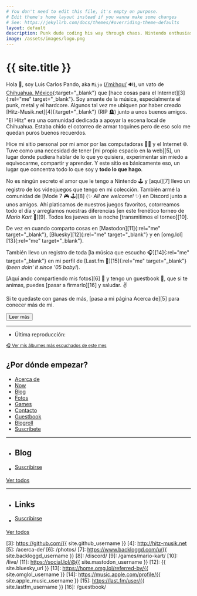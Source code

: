 ```yaml
---
# You don't need to edit this file, it's empty on purpose.
# Edit theme's home layout instead if you wanna make some changes
# See: https://jekyllrb.com/docs/themes/#overriding-theme-defaults
layout: default
description: Punk dude coding his way through chaos. Nintendo enthusiast, DIY advocate. Still losing followers since 2007.
image: /assets/images/logo.png
---
```


<h1 class="text-center">{{ site.title }}</h1>

<span class="first-letter">H</span>ola 👋, soy Luis Carlos Pando, aka `Mijo` (<a href="#" data-pronunciation data-toggle="tooltip" data-placement="top" data-html="true" title="Pronounced as /ˈmiːhoʊ/">/ˈmiːhoʊ/</a> 🔊), un vato de [Chihuahua, México][1]{:target="_blank"} que [hace cosas para el Internet][3]{:rel="me" target="_blank"}. Soy amante de la música, especialmente el punk, metal y el hardcore. Algunos tal vez me ubiquen por haber creado [Hitz-Musik.net][4]{:target="_blank"} (RIP 🪦) junto a unos buenos amigos. "El Hitz" era una comunidad dedicada a apoyar la escena local de Chihuahua. Estaba chido el cotorreo de armar toquines pero de eso solo me quedan puros buenos recuerdos.

<div class="collapse" id="collapseIntro">
Hice mi sitio personal por mi amor por las computadoras 👨‍💻 y el Internet 🌐. Tuve como una necesidad de tener [mi propio espacio en la web][5], un lugar donde pudiera hablar de lo que yo quisiera, experimentar sin miedo a equivocarme, compartir y aprender. Y este sitio es básicamente eso, un lugar que concentra todo lo que soy y <strong>todo lo que hago</strong>.

No es ningún secreto el amor que le tengo a Nintendo 🕹️ y [aquí][7] llevo un registro de los videojuegos que tengo en mi colección. También armé la comunidad de [Mode 7 🎮 🕹️][8] (✨ *All are welcome!* ✨) en Discord junto a unos amigos. Ahí platicamos de nuestros juegos favoritos, cotorreamos todo el día y arreglamos nuestras diferencias [en este frenético torneo de *Mario Kart* 🏁][9]. Todos los jueves en la noche [transmitimos el torneo][10].

De vez en cuando comparto cosas en [Mastodon][11]{:rel="me" target="_blank"}, [Bluesky][12]{:rel="me" target="_blank"}  y en [omg.lol][13]{:rel="me" target="_blank"}.

También llevo un registro de toda [la música que escucho 🎧][14]{:rel="me" target="_blank"} en mi perfil de [Last.fm 🎵][15]{:rel="me" target="_blank"} (*been doin' it since '05 baby!*).

[Aquí ando compartiendo mis fotos][6] 📸 y tengo un guestbook 📖, que si te animas, puedes [pasar a firmarlo][16] y saludar. ✌️

Si te quedaste con ganas de más, [pasa a mi página Acerca de][5] para conecer más de mi.
</div>

<button id="btn-read-more" class="btn btn-primary collapsed" data-toggle="collapse" data-target="#collapseIntro" role="button" aria-expanded="false" aria-controls="collapseIntro">
    <i class="fa-solid fa-caret-right"></i> Leer más
</button>

---

<ul id="last-played" class="list-unstyled mb-0">
    <li>
        <i class="fa-solid fa-music"></i> Última reproducción: <span id="last-played-song"></span> <span id="last-played-ago"></span>
    </li>
</ul>

<div class="text-center">
<a href="/music/">
<small>
🎧 Ver mis álbumes más escuchados de este mes
</small>
</a>
</div>

## <i class="fa-solid fa-signs-post"></i> ¿Por dónde empezar?

<ul class="list-inline">
    <li class="list-inline-item">
        <a href="/acerca-de/" class="btn btn-primary btn-sm mb-2 mb-lg-0" data-toggle="tooltip" data-placement="top" aria-label="Conoce más sobre mi" title="Conoce más sobre mi">
            <i class="fa-solid fa-circle-info"></i> Acerca de
        </a>
    </li>
    <li class="list-inline-item">
        <a href="/now/" class="btn btn-primary btn-sm mb-2 mb-lg-0" data-toggle="tooltip" data-placement="top" aria-label="Descubre en qué ando actualmente" title="Descubre en qué ando actualmente">
            <i class="fa-solid fa-file-pen"></i> Now
        </a>
    </li>
    <li class="list-inline-item">
        <a href="https://blog.luiscarlospando.com/" class="btn btn-primary btn-sm mb-2 mb-lg-0" data-toggle="tooltip" data-placement="top" aria-label="Explora mi blog" title="Explora mi blog">
            <i class="fa-solid fa-file-pen"></i> Blog
        </a>
    </li>
    <li class="list-inline-item">
        <a href="/photos/" class="btn btn-primary btn-sm mb-2 mb-lg-0" data-toggle="tooltip" data-placement="top" aria-label="Ve las fotos que he tomado con mi iPhone" title="Ve las fotos que he tomado con mi iPhone">
            <i class="fa-solid fa-camera"></i> Fotos
        </a>
    </li>
    <li class="list-inline-item">
        <a href="/games/" class="btn btn-primary btn-sm mb-2 mb-lg-0" data-toggle="tooltip" data-placement="top" aria-label="Revisa lo que estoy jugando actualmente" title="Revisa lo que estoy jugando actualmente">
            <i class="fa-solid fa-gamepad"></i> Games
        </a>
    </li>
    <li class="list-inline-item">
        <a href="/contacto/" class="btn btn-primary btn-sm mb-2 mb-lg-0" data-toggle="tooltip" data-placement="top" aria-label="Revisa las maneras de ponerte en contacto conmigo" title="Revisa las maneras de ponerte en contacto conmigo">
            <i class="fa-solid fa-address-card"></i> Contacto
        </a>
    </li>
    <li class="list-inline-item">
        <a href="/contacto/" class="btn btn-primary btn-sm mb-2 mb-lg-0" data-toggle="tooltip" data-placement="top" aria-label="Deja un mensaje en mi guestbook" title="Deja un mensaje en mi guestbook">
            <i class="fa-solid fa-address-card"></i> Guestbook
        </a>
    </li>
    <li class="list-inline-item">
        <a href="/contacto/" class="btn btn-primary btn-sm mb-2 mb-lg-0" data-toggle="tooltip" data-placement="top" aria-label="Revisa mis sitios y blogs favoritos" title="Revisa mis sitios y blogs favoritos">
            <i class="fa-solid fa-address-card"></i> Blogroll
        </a>
    </li>
    <li class="list-inline-item">
        <a href="/suscribete/" class="btn btn-primary btn-sm mb-2 mb-lg-0" data-toggle="tooltip" data-placement="top" aria-label="Ve las maneras en las que puedes suscribirte" title="Ve las maneras en las que puedes suscribirte">
            <i class="fa-solid fa-square-rss"></i> Suscríbete
        </a>
    </li>
</ul>

---

<ul class="list-inline">
    <li class="list-inline-item">
        <h2><i class="fa-solid fa-file-pen"></i> Blog</h2>
    </li>
    <li class="list-inline-item">
        <a href="https://blog.luiscarlospando.com/rss/" class="btn btn-primary btn-sm" style="vertical-align: super;">
            <i class="fa-solid fa-rss"></i> Suscribirse
        </a>
    </li>
</ul>

<ul id="latest-posts"></ul>

<a class="btn btn-primary" href="https://blog.{{ site.domain }}/" target="_self">
    <i class="fa-solid fa-list-ul"></i> Ver todos
</a>

---

<ul class="list-inline">
    <li class="list-inline-item">
        <h2><i class="fa-solid fa-link"></i> Links <i class="ico-links-info fa-solid fa-circle-info"  data-toggle="tooltip" data-placement="top" data-html="true" title="Esta es una lista de cosas que me encuentro navegando en Internet. Imagina que estos links son como tipo retweets. La mayoría de los links son en inglés."></i></h2>
    </li>
    <li class="list-inline-item">
        <a href="https://bg.raindrop.io/rss/public/50598757" class="btn btn-primary btn-sm" style="vertical-align: super;">
            <i class="fa-solid fa-rss"></i> Suscribirse
        </a>
    </li>
</ul>

<ul id="bookmarks"></ul>

<a class="btn btn-primary" href="https://{{ site.domain }}/links/">
    <i class="fa-solid fa-list-ul"></i> Ver todos
</a>

[1]: https://es.wikipedia.org/wiki/Chihuahua_(Chihuahua)
[2]: https://www.instagram.com/primitivegirl
[3]: https://github.com/{{ site.github_username }}
[4]: http://hitz-musik.net
[5]: /acerca-de/
[6]: /photos/
[7]: https://www.backloggd.com/u/{{ site.backloggd_username }}
[8]: /discord/
[9]: /games/mario-kart/
[10]: /live/
[11]: https://social.lol/@{{ site.mastodon_username }}
[12]: {{ site.bluesky_url }}
[13]: https://home.omg.lol/referred-by/{{ site.omglol_username }}
[14]: https://music.apple.com/profile/{{ site.apple_music_username }}
[15]: https://last.fm/user/{{ site.lastfm_username }}
[16]: /guestbook/
